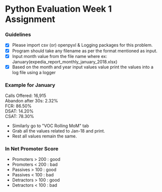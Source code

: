 # Python Evaluation Week 1 Assignment

### Guidelines
- [x] Please import csv (or) openpyxl & Logging packages for this problem.
- [x] Program should take any filename as per the format mentioned as input.
- [x] Input month value from the file name where ex: January(expedia_report_monthly_january_2018.xlsx)
- [x] Based on the month and year input values value print the values into a log file using a logger

### Example for January
Calls Offered: 16,915  
Abandon after 30s: 2.32%  
FCR: 86.50%  
DSAT:  14.20%  
CSAT: 78.30%  

- Similarly go to "VOC Rolling MoM" tab
- Grab all the values related to Jan-18 and print.
- Rest all values remain the same.

### In Net Promoter Score
- Promoters > 200 : good
- Promoters < 200 : bad
- Passives > 100 : good
- Passives < 100 : bad
- Detractors > 100 : good
- Detractors < 100 : bad
